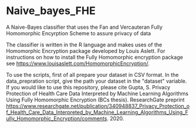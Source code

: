 # Naive_bayes_FHE
A Naive-Bayes classifier that uses the Fan and Vercauteran Fully Homomorphic Encyrption Scheme to assure privacy of data

The classifier is written in the R language and makes uses of the Homomorphic Encryption package developed by Louis Aslett. For instructions on how to install the Fully Homomorphic encryption package see https://www.louisaslett.com/HomomorphicEncryption/.

To use the scripts, first of all prepare your dataset in CSV format. In the data_prepration script, give the path your dataset in the "dataset" variable. 
If you would like to use this repository, 
please cite Gupta, S. Privacy Protection of Health Care Data Interpreted by Machine Learning Algorithms Using Fully Homomorphic Encryption (BCs thesis). ResearchGate preprint https://www.researchgate.net/publication/340948837_Privacy_Protection_of_Health_Care_Data_Interpreted_by_Machine_Learning_Algorithms_Using_Fully_Homomorphic_Encryption/comments. 2020. 
